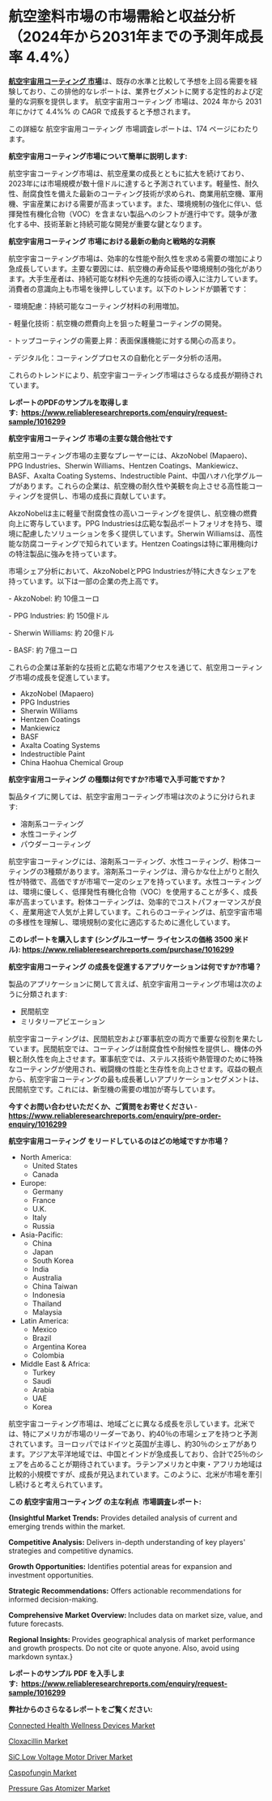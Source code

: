 <p><h1>航空塗料市場の市場需給と収益分析（2024年から2031年までの予測年成長率 4.4%）</h1></p><p data-sourcepos="1:1-1:157"><strong><a href="https://www.reliableresearchreports.com/aerospace-coatings-r1016299?utm_campaign=110&utm_medium=36&utm_source=Github&utm_content=ia&utm_term=07122024&utm_id=aerospace-coatings">航空宇宙用コーティング 市場</a></strong>は、既存の水準と比較して予想を上回る需要を経験しており、この排他的なレポートは、業界セグメントに関する定性的および定量的な洞察を提供します。 航空宇宙用コーティング 市場は、2024 年から 2031 年にかけて 4.4%% の CAGR で成長すると予想されます。</p>
<p data-sourcepos="3:1-3:50">この詳細な 航空宇宙用コーティング 市場調査レポートは、174 ページにわたります。</p>
<p><strong>航空宇宙用コーティング市場について簡単に説明します:</strong></p>
<p><p>航空宇宙コーティング市場は、航空産業の成長とともに拡大を続けており、2023年には市場規模が数十億ドルに達すると予測されています。軽量性、耐久性、耐腐食性を備えた最新のコーティング技術が求められ、商業用航空機、軍用機、宇宙産業における需要が高まっています。また、環境規制の強化に伴い、低揮発性有機化合物（VOC）を含まない製品へのシフトが進行中です。競争が激化する中、技術革新と持続可能な開発が重要な鍵となります。</p></p>
<p><strong>航空宇宙用コーティング 市場における最新の動向と戦略的な洞察</strong></p>
<p><p>航空宇宙コーティング市場は、効率的な性能や耐久性を求める需要の増加により急成長しています。主要な要因には、航空機の寿命延長や環境規制の強化があります。大手生産者は、持続可能な材料や先進的な技術の導入に注力しています。消費者の意識向上も市場を後押ししています。以下のトレンドが顕著です：</p><p>- 環境配慮：持続可能なコーティング材料の利用増加。</p><p>- 軽量化技術：航空機の燃費向上を狙った軽量コーティングの開発。</p><p>- トップコーティングの需要上昇：表面保護機能に対する関心の高まり。</p><p>- デジタル化：コーティングプロセスの自動化とデータ分析の活用。</p><p>これらのトレンドにより、航空宇宙コーティング市場はさらなる成長が期待されています。</p></p>
<p><strong>レポートのPDFのサンプルを取得します</strong><strong>:&nbsp;&nbsp;<a href="https://www.reliableresearchreports.com/enquiry/request-sample/1016299?utm_campaign=110&utm_medium=36&utm_source=Github&utm_content=ia&utm_term=07122024&utm_id=aerospace-coatings">https://www.reliableresearchreports.com/enquiry/request-sample/1016299</a></strong></p>
<p><strong>航空宇宙用コーティング 市場の主要な競合他社です</strong></p>
<p><p>航空用コーティング市場の主要なプレーヤーには、AkzoNobel (Mapaero)、PPG Industries、Sherwin Williams、Hentzen Coatings、Mankiewicz、BASF、Axalta Coating Systems、Indestructible Paint、中国ハオハ化学グループがあります。これらの企業は、航空機の耐久性や美観を向上させる高性能コーティングを提供し、市場の成長に貢献しています。</p><p>AkzoNobelは主に軽量で耐腐食性の高いコーティングを提供し、航空機の燃費向上に寄与しています。PPG Industriesは広範な製品ポートフォリオを持ち、環境に配慮したソリューションを多く提供しています。Sherwin Williamsは、高性能な防腐コーティングで知られています。Hentzen Coatingsは特に軍用機向けの特注製品に強みを持っています。</p><p>市場シェア分析において、AkzoNobelとPPG Industriesが特に大きなシェアを持っています。以下は一部の企業の売上高です。</p><p>- AkzoNobel: 約 10億ユーロ</p><p>- PPG Industries: 約 150億ドル </p><p>- Sherwin Williams: 約 20億ドル </p><p>- BASF: 約 7億ユーロ </p><p>これらの企業は革新的な技術と広範な市場アクセスを通じて、航空用コーティング市場の成長を促進しています。</p></p>
<p><ul><li>AkzoNobel (Mapaero)</li><li>PPG Industries</li><li>Sherwin Williams</li><li>Hentzen Coatings</li><li>Mankiewicz</li><li>BASF</li><li>Axalta Coating Systems</li><li>Indestructible Paint</li><li>China Haohua Chemical Group</li></ul></p>
<p><strong>航空宇宙用コーティング の種類は何ですか?市場で入手可能ですか？</strong></p>
<p>製品タイプに関しては、航空宇宙用コーティング市場は次のように分けられます:</p>
<p><ul><li>溶剤系コーティング</li><li>水性コーティング</li><li>パウダーコーティング</li></ul></p>
<p><p>航空宇宙コーティングには、溶剤系コーティング、水性コーティング、粉体コーティングの3種類があります。溶剤系コーティングは、滑らかな仕上がりと耐久性が特徴で、高価ですが市場で一定のシェアを持っています。水性コーティングは、環境に優しく、低揮発性有機化合物（VOC）を使用することが多く、成長率が高まっています。粉体コーティングは、効率的でコストパフォーマンスが良く、産業用途で人気が上昇しています。これらのコーティングは、航空宇宙市場の多様性を理解し、環境規制の変化に適応するために進化しています。</p></p>
<p><strong>このレポートを購入します (シングルユーザー ライセンスの価格 3500 米ドル):&nbsp;<a href="https://www.reliableresearchreports.com/purchase/1016299?utm_campaign=110&utm_medium=36&utm_source=Github&utm_content=ia&utm_term=07122024&utm_id=aerospace-coatings">https://www.reliableresearchreports.com/purchase/1016299</a></strong></p>
<p><strong>航空宇宙用コーティング の成長を促進するアプリケーションは何ですか?市場？</strong></p>
<p>製品のアプリケーションに関して言えば、航空宇宙用コーティング市場は次のように分類されます:</p>
<p><ul><li>民間航空</li><li>ミリタリーアビエーション</li></ul></p>
<p><p>航空宇宙コーティングは、民間航空および軍事航空の両方で重要な役割を果たしています。民間航空では、コーティングは耐腐食性や耐候性を提供し、機体の外観と耐久性を向上させます。軍事航空では、ステルス技術や熱管理のために特殊なコーティングが使用され、戦闘機の性能と生存性を向上させます。収益の観点から、航空宇宙コーティングの最も成長著しいアプリケーションセグメントは、民間航空です。これには、新型機の需要の増加が寄与しています。</p></p>
<p><strong>今すぐお問い合わせいただくか、ご質問をお寄せください</strong><strong>&nbsp;</strong>-<strong><a href="https://www.reliableresearchreports.com/enquiry/pre-order-enquiry/1016299?utm_campaign=110&utm_medium=36&utm_source=Github&utm_content=ia&utm_term=07122024&utm_id=aerospace-coatings">https://www.reliableresearchreports.com/enquiry/pre-order-enquiry/1016299</a></strong></p>
<p><strong>航空宇宙用コーティング をリードしているのはどの地域ですか市場？</strong></p>
<p><ul>
    <li>
        North America:
        <ul>
            <li>United States</li>
            <li>Canada</li>
        </ul>
    </li>
    <li>
        Europe:
        <ul>
            <li>Germany</li>
            <li>France</li>
            <li>U.K.</li>
            <li>Italy</li>
            <li>Russia</li>
        </ul>
    </li>
    <li>
        Asia-Pacific:
        <ul>
            <li>China</li>
            <li>Japan</li>
            <li>South Korea</li>
            <li>India</li>
            <li>Australia</li>
            <li>China Taiwan</li>
            <li>Indonesia</li>
            <li>Thailand</li>
            <li>Malaysia</li>
        </ul>
    </li>
    <li>
        Latin America:
        <ul>
            <li>Mexico</li>
            <li>Brazil</li>
            <li>Argentina Korea</li>
            <li>Colombia</li>
        </ul>
    </li>
    <li>
        Middle East & Africa:
        <ul>
            <li>Turkey</li>
            <li>Saudi</li>
            <li>Arabia</li>
            <li>UAE</li>
            <li>Korea</li>
        </ul>
    </li>
    </ul></p>
<p><p>航空宇宙コーティング市場は、地域ごとに異なる成長を示しています。北米では、特にアメリカが市場のリーダーであり、約40％の市場シェアを持つと予測されています。ヨーロッパではドイツと英国が主導し、約30％のシェアがあります。アジア太平洋地域では、中国とインドが急成長しており、合計で25％のシェアを占めることが期待されています。ラテンアメリカと中東・アフリカ地域は比較的小規模ですが、成長が見込まれています。このように、北米が市場を牽引し続けると考えられています。</p></p>
<p><strong>この 航空宇宙用コーティング の主な利点&nbsp; 市場調査レポート:</strong></p>
<p><strong>{Insightful Market Trends:</strong> Provides detailed analysis of current and emerging trends within the market.</p>
<p><strong>Competitive Analysis:</strong> Delivers in-depth understanding of key players' strategies and competitive dynamics.</p>
<p><strong>Growth Opportunities:</strong> Identifies potential areas for expansion and investment opportunities.</p>
<p><strong>Strategic Recommendations:</strong> Offers actionable recommendations for informed decision-making.</p>
<p><strong>Comprehensive Market Overview: </strong>Includes data on market size, value, and future forecasts.</p>
<p><strong>Regional Insights: </strong>Provides geographical analysis of market performance and growth prospects. Do not cite or quote anyone. Also, avoid using markdown syntax.}</p>
<p><strong>レポートのサンプル PDF を入手します:&nbsp;</strong><strong>&nbsp;<a href="https://www.reliableresearchreports.com/enquiry/request-sample/1016299?utm_campaign=110&utm_medium=36&utm_source=Github&utm_content=ia&utm_term=07122024&utm_id=aerospace-coatings">https://www.reliableresearchreports.com/enquiry/request-sample/1016299</a></strong></p>
<p></p>
<p><strong>弊社からのさらなるレポートをご覧ください:</strong></p>
<p><p><a href="https://github.com/globismark/Market-Research-Report-List-5/blob/main/connected-health-wellness-devices-market.md?utm_campaign=110&utm_medium=36&utm_source=Github&utm_content=ia&utm_term=07122024&utm_id=aerospace-coatings">Connected Health Wellness Devices Market</a></p><p><a href="https://www.linkedin.com/pulse/current-size-growth-projection-cloxacillin-market-expected-hz6re?utm_campaign=110&utm_medium=36&utm_source=Github&utm_content=ia&utm_term=07122024&utm_id=aerospace-coatings">Cloxacillin Market</a></p><p><a href="https://issuu.com/reportprime-2/docs/sic-low-voltage-motor-driver-market-size-2030.pptx?utm_campaign=110&utm_medium=36&utm_source=Github&utm_content=ia&utm_term=07122024&utm_id=aerospace-coatings">SiC Low Voltage Motor Driver Market</a></p><p><a href="https://www.linkedin.com/pulse/the-sympatico-insight-9odme?utm_campaign=110&utm_medium=36&utm_source=Github&utm_content=ia&utm_term=07122024&utm_id=aerospace-coatings">Caspofungin Market</a></p><p><a href="https://issuu.com/reportprime-2/docs/pressure-gas-atomizer-market-size-2030.pptx?utm_campaign=110&utm_medium=36&utm_source=Github&utm_content=ia&utm_term=07122024&utm_id=aerospace-coatings">Pressure Gas Atomizer Market</a></p></p>